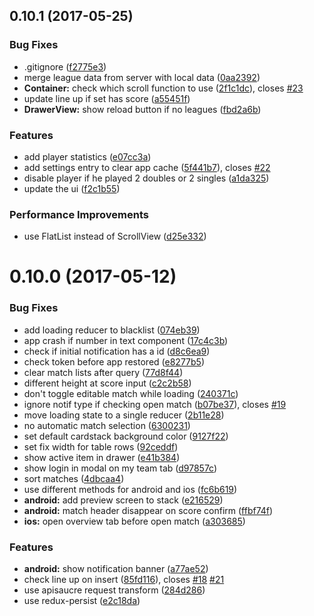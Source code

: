 <a name="0.10.1"></a>
## 0.10.1 (2017-05-25)


### Bug Fixes

* .gitignore ([f2775e3](https://github.com/arnef/ligatool-hamburg/commit/f2775e3))
* merge league data from server with local data ([0aa2392](https://github.com/arnef/ligatool-hamburg/commit/0aa2392))
* **Container:** check which scroll function to use ([2f1c1dc](https://github.com/arnef/ligatool-hamburg/commit/2f1c1dc)), closes [#23](https://github.com/arnef/ligatool-hamburg/issues/23)
* update line up if set has score ([a55451f](https://github.com/arnef/ligatool-hamburg/commit/a55451f))
* **DrawerView:** show reload button if no leagues ([fbd2a6b](https://github.com/arnef/ligatool-hamburg/commit/fbd2a6b))


### Features

* add player statistics ([e07cc3a](https://github.com/arnef/ligatool-hamburg/commit/e07cc3a))
* add settings entry to clear app cache ([5f441b7](https://github.com/arnef/ligatool-hamburg/commit/5f441b7)), closes [#22](https://github.com/arnef/ligatool-hamburg/issues/22)
* disable player if he played 2 doubles or 2 singles ([a1da325](https://github.com/arnef/ligatool-hamburg/commit/a1da325))
* update the ui ([f2c1b55](https://github.com/arnef/ligatool-hamburg/commit/f2c1b55))


### Performance Improvements

* use FlatList instead of ScrollView ([d25e332](https://github.com/arnef/ligatool-hamburg/commit/d25e332))



<a name="0.10.0"></a>
# 0.10.0 (2017-05-12)


### Bug Fixes

* add loading reducer to blacklist ([074eb39](https://github.com/arnef/ligatool-hamburg/commit/074eb39))
* app crash if number in text component ([17c4c3b](https://github.com/arnef/ligatool-hamburg/commit/17c4c3b))
* check if initial notification has a id ([d8c6ea9](https://github.com/arnef/ligatool-hamburg/commit/d8c6ea9))
* check token before app restored ([e8277b5](https://github.com/arnef/ligatool-hamburg/commit/e8277b5))
* clear match lists after query ([77d8f44](https://github.com/arnef/ligatool-hamburg/commit/77d8f44))
* different height at score input ([c2c2b58](https://github.com/arnef/ligatool-hamburg/commit/c2c2b58))
* don't toggle editable match while loading ([240371c](https://github.com/arnef/ligatool-hamburg/commit/240371c))
* ignore notif type if checking open match ([b07be37](https://github.com/arnef/ligatool-hamburg/commit/b07be37)), closes [#19](https://github.com/arnef/ligatool-hamburg/issues/19)
* move loading state to a single reducer ([2b11e28](https://github.com/arnef/ligatool-hamburg/commit/2b11e28))
* no automatic match selection ([6300231](https://github.com/arnef/ligatool-hamburg/commit/6300231))
* set default cardstack background color ([9127f22](https://github.com/arnef/ligatool-hamburg/commit/9127f22))
* set fix width for table rows ([92ceddf](https://github.com/arnef/ligatool-hamburg/commit/92ceddf))
* show active item in drawer ([e41b384](https://github.com/arnef/ligatool-hamburg/commit/e41b384))
* show login in modal on my team tab ([d97857c](https://github.com/arnef/ligatool-hamburg/commit/d97857c))
* sort matches ([4dbcaa4](https://github.com/arnef/ligatool-hamburg/commit/4dbcaa4))
* use different methods for android and ios ([fc6b619](https://github.com/arnef/ligatool-hamburg/commit/fc6b619))
* **android:** add preview screen to stack ([e216529](https://github.com/arnef/ligatool-hamburg/commit/e216529))
* **android:** match header disappear on score confirm ([ffbf74f](https://github.com/arnef/ligatool-hamburg/commit/ffbf74f))
* **ios:** open overview tab before open match ([a303685](https://github.com/arnef/ligatool-hamburg/commit/a303685))


### Features

* **android:** show notification banner ([a77ae52](https://github.com/arnef/ligatool-hamburg/commit/a77ae52))
* check line up on insert ([85fd116](https://github.com/arnef/ligatool-hamburg/commit/85fd116)), closes [#18](https://github.com/arnef/ligatool-hamburg/issues/18) [#21](https://github.com/arnef/ligatool-hamburg/issues/21)
* use apisaucre request transform ([284d286](https://github.com/arnef/ligatool-hamburg/commit/284d286))
* use redux-persist ([e2c18da](https://github.com/arnef/ligatool-hamburg/commit/e2c18da))
